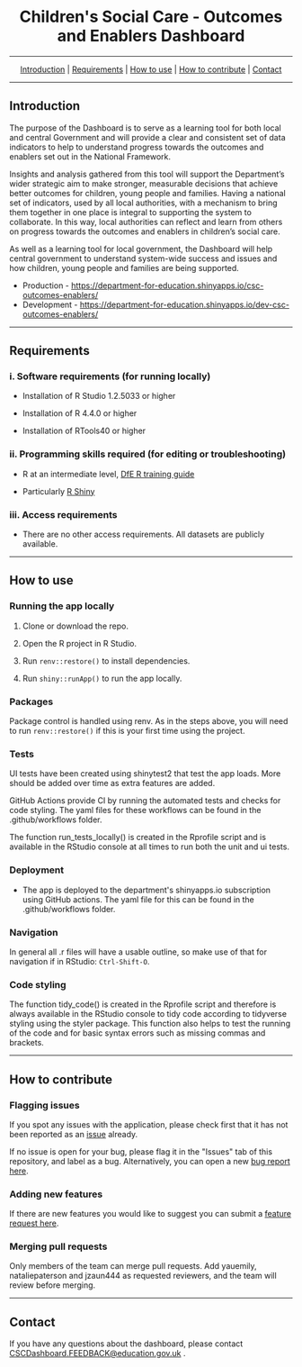<h1 align="center">
  <br>
Children's Social Care - Outcomes and Enablers Dashboard
  <br>
</h1>

---

<p align="center">
  <a href="#introduction">Introduction</a> |
  <a href="#requirements">Requirements</a> |
  <a href="#how-to-use">How to use</a> |
  <a href="#how-to-contribute">How to contribute</a> |
  <a href="#contact">Contact</a>
</p>

---

## Introduction 
The purpose of the Dashboard is to serve as a learning tool for both local and central Government and will provide a clear and consistent set of data indicators to help to understand progress towards the outcomes and enablers set out in the National Framework.

Insights and analysis gathered from this tool will support the Department’s wider strategic 
aim to make stronger, measurable decisions that achieve better outcomes for children, young people and families. Having a national set of indicators, used by all local authorities, with a mechanism to bring them together in one place is integral to supporting the system to collaborate. In this way, local authorities can reflect and learn from others on progress towards the outcomes and enablers in children’s social care.

As well as a learning tool for local government, the Dashboard will help central government to understand system-wide success and issues and how children, young people and families are being supported.

- Production - https://department-for-education.shinyapps.io/csc-outcomes-enablers/
- Development - https://department-for-education.shinyapps.io/dev-csc-outcomes-enablers/


---

## Requirements

### i. Software requirements (for running locally)

- Installation of R Studio 1.2.5033 or higher

- Installation of R 4.4.0 or higher

- Installation of RTools40 or higher

### ii. Programming skills required (for editing or troubleshooting)

- R at an intermediate level, [DfE R training guide](https://dfe-analytical-services.github.io/r-training-course/)

- Particularly [R Shiny](https://shiny.rstudio.com/)

### iii. Access requirements

- There are no other access requirements. All datasets are publicly available.
  
---

## How to use
### Running the app locally

1. Clone or download the repo. 

2. Open the R project in R Studio.

3. Run `renv::restore()` to install dependencies.

4. Run `shiny::runApp()` to run the app locally.


### Packages

Package control is handled using renv. As in the steps above, you will need to run `renv::restore()` if this is your first time using the project.

### Tests

UI tests have been created using shinytest2 that test the app loads. More should be added over time as extra features are added.

GitHub Actions provide CI by running the automated tests and checks for code styling. The yaml files for these workflows can be found in the .github/workflows folder.

The function run_tests_locally() is created in the Rprofile script and is available in the RStudio console at all times to run both the unit and ui tests.

### Deployment

- The app is deployed to the department's shinyapps.io subscription using GitHub actions. The yaml file for this can be found in the .github/workflows folder.

### Navigation

In general all .r files will have a usable outline, so make use of that for navigation if in RStudio: `Ctrl-Shift-O`.

### Code styling 

The function tidy_code() is created in the Rprofile script and therefore is always available in the RStudio console to tidy code according to tidyverse styling using the styler package. This function also helps to test the running of the code and for basic syntax errors such as missing commas and brackets.


---

## How to contribute

### Flagging issues

If you spot any issues with the application, please check first that it has not been reported as an [issue](https://github.com/dfe-analytical-services/CSC_outcomes_and_enablers/issues) already.

If no issue is open for your bug, please flag it in the "Issues" tab of this repository, and label as a bug.
Alternatively, you can open a new [bug report here](https://github.com/dfe-analytical-services/CSC_outcomes_and_enablers/issues/new/choose).

### Adding new features

If there are new features you would like to suggest you can submit a [feature request here](https://github.com/dfe-analytical-services/CSC_outcomes_and_enablers/issues/new/choose).

### Merging pull requests

Only members of the team can merge pull requests. Add yauemily, nataliepaterson and jzaun444 as requested reviewers, and the team will review before merging.

---

## Contact

If you have any questions about the dashboard, please contact CSCDashboard.FEEDBACK@education.gov.uk . 
